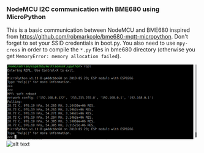 ### NodeMCU I2C communication with BME680 using MicroPython

This is a basic communication between NodeMCU and BME680 inspired from https://github.com/robmarkcole/bme680-mqtt-micropython.
Don't forget to set your SSID credentials in boot.py. You also need to use `mpy-cross` in order to compile the `*.py` files in bme680 directory (otherwise you get `MemoryError: memory allocation failed`).

![alt text](https://github.com/adrianalin/NodeMCU_workspace/blob/master/multisensor_upython/screenshot.png)
![alt text](https://github.com/adrianalin/NodeMCU_workspace/blob/master/multisensor_upython/IMG_20190804_140529.png)
